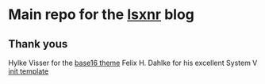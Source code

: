 # Main repo for the [lsxnr](https://lsxnr.com) blog



## Thank yous

Hylke Visser for the [base16 theme](https://github.com/htdvisser/hugo-base16-theme)
Felix H. Dahlke for his excellent System V [init template](https://github.com/fhd/init-script-template)

